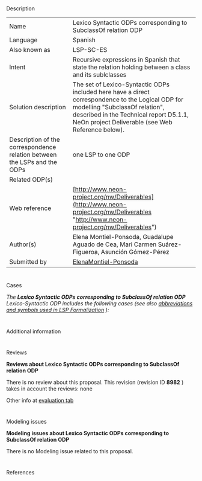 # 

 Description




|  |  |
| --- | --- |
|  Name  |  Lexico Syntactic ODPs corresponding to SubclassOf relation ODP  |
|  Language  |  Spanish  |
|  Also known as  |  LSP-SC-ES  |
|  Intent  |  Recursive expressions in Spanish that state the relation holding between a class and its sublclasses  |
|  Solution description  |  The set of Lexico-Syntactic ODPs included here have a direct correspondence to the Logical ODP for modelling "SubclassOf relation", described in the Technical report D5.1.1, NeOn project Deliverable (see Web Reference below).  |
|  Description of the correspondence relation between the LSPs and the ODPs  |  one LSP to one ODP  |
|  Related ODP(s)  |  |
|  Web reference  | [http://www.neon-project.org/nw/Deliverables](http://www.neon-project.org/nw/Deliverables "http://www.neon-project.org/nw/Deliverables")  |
|  Author(s)  |  Elena Montiel-Ponsoda, Guadalupe Aguado de Cea, Mari Carmen Suárez-Figueroa, Asunción Gómez-Pérez  |
|  Submitted by  | [ElenaMontiel-Ponsoda](../User/ElenaMontiel-Ponsoda.md "User:ElenaMontiel-Ponsoda")  |



  





# 

 Cases



_The
 __Lexico Syntactic ODPs corresponding to SubclassOf relation ODP__ 
 Lexico-Syntactic ODP includes the following cases (see also
 [abbreviations and symbols used in LSP Formalization](../Community/LSPSymbols.md "Community:LSPSymbols") 
 ):_ 




  





# 

 Additional information



# 

 Reviews




__Reviews about Lexico Syntactic ODPs corresponding to SubclassOf relation ODP__ 


 There is no review about this proposal.
This revision (revision ID
 __8982__ 
 ) takes in account the reviews: none
 



 Other info at
 [evaluation tab](http://ontologydesignpatterns.org/wiki/index.php?title=Submissions:Lexico_Syntactic_ODPs_corresponding_to_SubclassOf_relation_ODP&action=evaluation "http://ontologydesignpatterns.org/wiki/index.php?title=Submissions:Lexico_Syntactic_ODPs_corresponding_to_SubclassOf_relation_ODP&action=evaluation") 





  





# 

 Modeling issues




__Modeling issues about Lexico Syntactic ODPs corresponding to SubclassOf relation ODP__ 


 There is no Modeling issue related to this proposal.
 




  





# 

 References